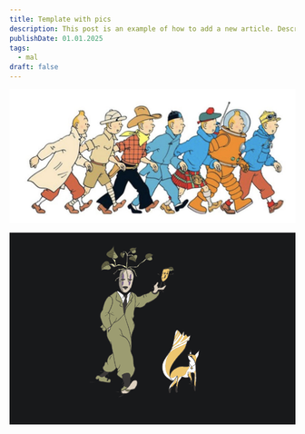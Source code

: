 ```yaml
---
title: Template with pics
description: This post is an example of how to add a new article. Description 50-160 words
publishDate: 01.01.2025
tags:
  - mal
draft: false
---
```


![alt text](image1.jpg)



![illustration](image2.png)
